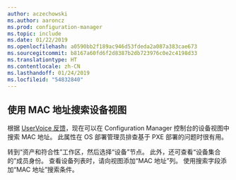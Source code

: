 ```yaml
---
author: aczechowski
ms.author: aaroncz
ms.prod: configuration-manager
ms.topic: include
ms.date: 01/22/2019
ms.openlocfilehash: a0590bb2f189ac946d53fdeda2a087a383cae673
ms.sourcegitcommit: b8167a60fd6f2d8387b2db723976c0e2c4198d33
ms.translationtype: HT
ms.contentlocale: zh-CN
ms.lasthandoff: 01/24/2019
ms.locfileid: "54832840"
---
```

## <a name="bkmk_mac"></a>使用 MAC 地址搜索设备视图
<!--3600878-->

根据 [UserVoice 反馈](https://configurationmanager.uservoice.com/forums/300492-ideas/suggestions/14765880-console-device-view-should-allow-search-filter-by)，现在可以在 Configuration Manager 控制台的设备视图中搜索 MAC 地址。 此属性在 OS 部署管理员排查基于 PXE 部署的问题时很有用。

转到“资产和符合性”工作区，然后选择“设备”节点。 此外，还可查看“设备集合的”成员身份。 查看设备列表时，请向视图添加“MAC 地址”列。 使用搜索字段添加“MAC 地址”搜索条件。 

